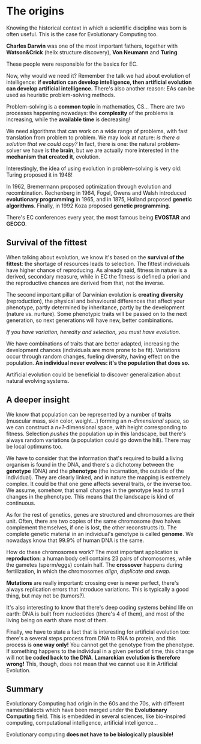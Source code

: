 # The origins

Knowing the historical context in which a scientific discipline was born is often useful. This is the case for Evolutionary Computing too.

**Charles Darwin** was one of the most important fathers, together with **Watson&Crick** (helix structure discovery), **Von Neumann** and **Turing**.

These people were responsible for the basics for EC.

Now, why would we need it? Remember the talk we had about evolution of intelligence: **if evolution can develop intelligence, then artificial evolution can develop artificial intelligence.** There's also another reason: EAs can be used as heuristic problem-solving methods.

Problem-solving is a **common topic** in mathematics, CS... There are two processes happening nowadays: the **complexity** of the problems is increasing, while the **available time** is decreasing!

We need algorithms that can work on a wide range of problems, with fast translation from problem to problem. We may look at nature: _is there a solution that we could copy?_ In fact, there is one: the natural problem-solver we have is **the brain**, but we are actually more interested in the **mechanism that created it**, evolution.

Interestingly, the idea of using evolution in problem-solving is very old: Turing proposed it in 1948!

In 1962, Bremermann proposed optimization through evolution and recombination. Rechenberg in 1964, Fogel, Owens and Walsh introduced **evolutionary programming** in 1965, and in 1875, Holland proposed **genetic algorithms**. Finally, in 1992 Koza proposed **genetic programming**.

There's EC conferences every year, the most famous being **EVOSTAR** and **GECCO**.

## Survival of the fittest

When talking about evolution, we know it's based on the **survival of the fittest**: the shortage of resources leads to selection. The fittest individuals have higher chance of reproducing. As already said, fitness in nature is a derived, secondary measure, while in EC the fitness is defined a priori and the reproductive chances are derived from that, not the inverse.

The second important pillar of Darwinian evolution is **creating diversity** (reproduction), the physical and behavioural differences that affect your phenotype, partly determined by inheritance, partly by the development (nature vs. nurture). Some phenotypic traits will be passed on to the next generation, so next generations will have new, better combinations.

_If you have variation, heredity and selection, you must have evolution_.

We have combinations of traits that are better adapted, increasing the development chances (individuals are more prone to be fit). Variations occur through random changes, fueling diversity, having effect on the population. **An individual never evolves: it's the population that does so.**

Artificial evolution could be beneficial to discover generalization about natural evolving systems.

## A deeper insight

We know that population can be represented by a number of **traits** (muscular mass, skin color, weight...) forming an _n-dimensional_ space, so we can construct a _n+1_-dimensional space, with height corresponding to fitness. Selection _pushes_ the population up in this landscape, but there's always random variations (a population could go down the hill). There may be local optimums too.

We have to consider that the information that's required to build a living organism is found in the DNA, and there's a dichotomy between the **genotype** (DNA) and the **phenotype** (the incarnation, the outside of the individual). They are clearly linked, and in nature the mapping is extremely complex. It could be that one gene affects several traits, or the inverse too. We assume, somehow, that small changes in the genotype lead to small changes in the phenotype. This means that the landscape is kind of continuous.

As for the rest of genetics, genes are structured and chromosomes are their unit. Often, there are two copies of the same chromosome (two halves complement themselves, if one is lost, the other reconstructs it). The complete genetic material in an individual's genotype is called **genome**. We nowadays know that 99.9% of human DNA is the same.

How do these chromosomes work? The most important application is **reproduction**: a human body cell contains 23 pairs of chromosomes, while the gametes (sperm/eggs) contain half. The **crossover** happens during fertilization, in which the chromosomes _align, duplicate and swap._

**Mutations** are really important: crossing over is never perfect, there's always replication errors that introduce variations. This is typically a good thing, but may not be (tumors?).

It's also interesting to know that there's deep coding systems behind life on earth: DNA is built from nucleotides (there's 4 of them), and most of the living being on earth share most of them.

Finally, we have to state a fact that is interesting for artificial evolution too: there's a several steps process from DNA to RNA to protein, and this process is **one way only!** You cannot get the genotype from the phenotype. If something happens to the individual in a given period of time, this change will not **be coded back to the DNA**. **Lamarckian evolution is therefore wrong!** This, though, does not mean that we cannot use it in Artificial Evolution.

## Summary

Evolutionary Computing had origin in the 60s and the 70s, with different names/dialects which have been merged under the **Evolutionary Computing** field. This is embedded in several sciences, like bio-inspired computing, computational intelligence, artificial intelligence...

Evolutionary computing **does not have to be biologically plausible!**
